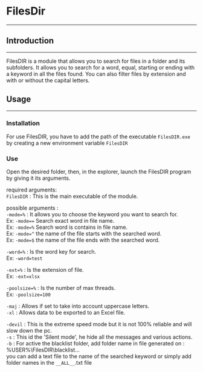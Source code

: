 # FilesDir
***

## Introduction
***

FilesDIR is a module that allows you to search for files in a folder and its subfolders.
It allows you to search for a word, equal, starting or ending with a keyword in all the files found.
You can also filter files by extension and with or without the capital letters.

## Usage
***

### Installation 
For use FilesDIR, you have to add the path of the executable `FilesDIR.exe` by creating a new environment variable `FilesDIR`   

### Use

Open the desired folder, then, in the explorer, launch the FilesDIR program by giving it its arguments.

required arguments:   
`FilesDIR` : This is the main executable of the module.   

possible arguments :   
`-mode=%` : It allows you to choose the keyword you want to search for.   
Ex: `-mode==` Search exact word in file name.    
Ex: `-mode=%` Search word is contains in file name.    
Ex: `-mode=^` the name of the file starts with the searched word.    
Ex: `-mode=$` the name of the file ends with the searched word.    

`-word=%` : Is the word key for search.    
Ex: `-word=test` 

`-ext=%` : Is the extension of file.    
Ex: `-ext=xlsx` 

`-poolsize=%` : Is the number of max threads.     
Ex: `-poolsize=100`   

`-maj` : Allows if set to take into account uppercase letters.     
`-xl` : Allows data to be exported to an Excel file.   

`-devil` : This is the extreme speed mode but it is not 100% reliable and will slow down the pc.   
`-s` : This id the 'Silent mode', he hide all the messages and various actions.   
`-b` : For active the blacklist folder, add folder name in file generated on : %USER%\FilesDIR\blacklist\...     
you can add a text file to the name of the searched keyword or simply add folder names in the `__ALL__`.txt file   
